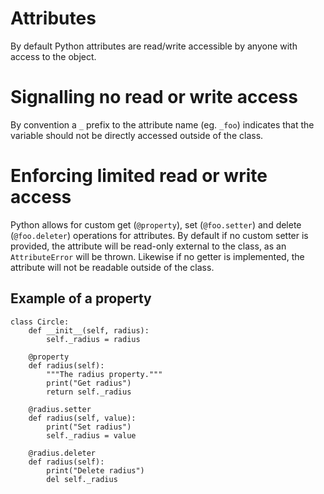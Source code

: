 # Attributes

By default Python attributes are read/write accessible by anyone with access to the object.

# Signalling no read or write access
By convention a `_` prefix to the attribute name (eg. `_foo`) indicates that the variable should not be directly accessed outside of the class.

# Enforcing limited read or write access
Python allows for custom get (`@property`), set (`@foo.setter`) and delete (`@foo.deleter`) operations for attributes. By default if no custom setter is provided, the attribute will be read-only external to the class, as an `AttributeError` will be thrown. Likewise if no getter is implemented, the attribute will not be readable outside of the class.

## Example of a property
```
class Circle:
    def __init__(self, radius):
        self._radius = radius

    @property
    def radius(self):
        """The radius property."""
        print("Get radius")
        return self._radius

    @radius.setter
    def radius(self, value):
        print("Set radius")
        self._radius = value

    @radius.deleter
    def radius(self):
        print("Delete radius")
        del self._radius
```